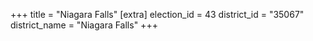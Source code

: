 +++
title = "Niagara Falls"
[extra]
election_id = 43
district_id = "35067"
district_name = "Niagara Falls"
+++
